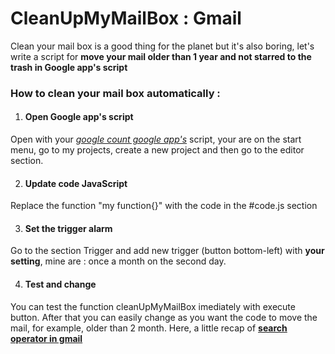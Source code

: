 # CleanUpMyMailBox : Gmail

Clean your mail box is a good thing for the planet but it's also boring, let's write a script for **move your mail older than 1 year and not starred to the trash in Google app's script**

### How to clean your mail box automatically :
1. #### Open Google app's script
Open with your [*google count google app's*](https://script.google.com/home/start) script, your are on the start menu, go to my projects, create a new project and then go to the editor section.

2. #### Update code JavaScript
Replace the function "my function{}" with the code in the #code.js section

3. #### Set the trigger alarm
Go to the section Trigger and add new trigger (button bottom-left) with **your setting**, mine are : once a month on the second day.

4. #### Test and change
You can test the function cleanUpMyMailBox imediately with execute button. After that you can easily change as you want the code to move the mail, for example, older than 2 month. 
Here, a little recap of [**search operator in gmail**](https://support.google.com/mail/answer/7190)
